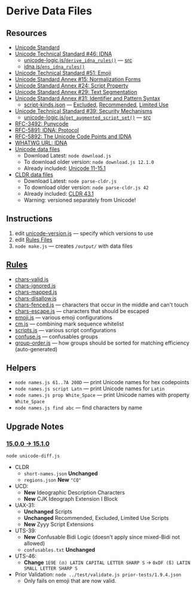# Derive Data Files

## Resources

* [Unicode Standard](https://www.unicode.org/versions/latest/)
* [Unicode Technical Standard #46: IDNA](https://www.unicode.org/reports/tr46/)
	* [unicode-logic.js/`derive_idna_rules()`](./unicode-logic.js) — [src](https://unicode.org/reports/tr46/#Implementation_Notes)
	* [idna.js/`ens_idna_rules()`](./idna.js)
* [Unicode Technical Standard #51: Emoji](https://www.unicode.org/reports/tr51/)
* [Unicode Standard Annex #15: Normalization Forms](https://unicode.org/reports/tr15/)
* [Unicode Standard Annex #24: Script Property](https://www.unicode.org/reports/tr24/)
* [Unicode Standard Annex #29: Text Segmentation](https://unicode.org/reports/tr29/)
* [Unicode Standard Annex #31: Identifier and Pattern Syntax](https://www.unicode.org/reports/tr31/)
	* [script-kinds.json](./data/15.1.0/scripts-kinds.json) — [Excluded](https://www.unicode.org/reports/tr31/#Table_Candidate_Characters_for_Exclusion_from_Identifiers), [Recommended](https://www.unicode.org/reports/tr31/#Table_Recommended_Scripts), [Limited Use](https://www.unicode.org/reports/tr31/#Table_Limited_Use_Scripts)
* [Unicode Technical Standard #39: Security Mechanisms](https://www.unicode.org/reports/tr39/)
	* [unicode-logic.js/`get_augmented_script_set()`](./unicode-logic.js) — [src](https://www.unicode.org/reports/tr39/#Mixed_Script_Detection)
* [RFC-3492: Punycode](https://datatracker.ietf.org/doc/html/rfc3492)
* [RFC-5891: IDNA: Protocol](https://datatracker.ietf.org/doc/html/rfc5891) 
* [RFC-5892: The Unicode Code Points and IDNA](https://datatracker.ietf.org/doc/html/rfc5892)
* [WHATWG URL: IDNA](https://url.spec.whatwg.org/#idna)
* [Unicode data files](https://www.unicode.org/Public/)
	* Download Latest: `node download.js` 
	* To download older version: `node download.js 12.1.0` 
	* Already included: [Unicode 11-15.1](./data/)
* [CLDR data files](https://github.com/unicode-org/cldr)
	* Download Latest: `node parse-cldr.js`
	* To download older version: `node parse-cldr.js 42` 
	* Already included: [CLDR 43.1](./data/CLDR-43.1/)
	* Warning: versioned separately from Unicode!

## Instructions

1. edit [unicode-version.js](./unicode-version.js) — specify which versions to use
1. edit [Rules Files](./rules/)
1. `node make.js` — creates `/output/` with data files

## [Rules](./rules/)

* [chars-valid.js](./rules/chars-valid.js)
* [chars-ignored.js](./rules/chars-ignored.js)
* [chars-mapped.js](./rules/chars-mapped.js)
* [chars-disallow.js](./rules/chars-disallow.js) 
* [chars-fenced.js](./rules/chars-fenced.js) — characters that occur in the middle and can't touch
* [chars-escape.js](./rules/chars-escape.js) — characters that should be escaped
* [emoji.js](./rules/emoji.js) — various emoji configurations
* [cm.js](./rules/cm.js) — combining mark sequence whitelist
* [scripts.js](./rules/scripts.js) — various script configurations
* [confuse.js](./rules/confuse.js) — confusables groups
* [group-order.js](./rules/group-order.js) — how groups should be sorted for matching efficiency (auto-generated)

## Helpers

* `node names.js 61..7A 200D` — print Unicode names for hex codepoints
* `node names.js script Latn` — print Unicode names for `Latin`
* `node names.js prop White_Space` — print Unicode names with property `White_Space`
* `node names.js find abc` — find characters by name

## Upgrade Notes

### [15.0.0 → 15.1.0](https://www.unicode.org/versions/Unicode15.1.0/#Character_Additions)

 `node unicode-diff.js`
* CLDR
	* `short-names.json` **Unchanged**
	* `regions.json` **New** `"CQ"`
* UCD:
	* **New** Ideographic Description Characters
	* **New** CJK Ideograph Extension I Block
* UAX-31: 
	* **Unchanged** Scripts 
	* **Unchanged** Recommended, Excluded, Limited Use Scripts
	* **New** Zyyy Script Extensions
* UTS-39: 
	* **New** Confusable Bidi Logic (doesn't apply since mixed-Bidi not allowed)
	* `confusables.txt` **Unchanged**
* UTS-46: 
	* **Change** `1E9E (ẞ) LATIN CAPITAL LETTER SHARP S` &rarr; `0xDF (ß) LATIN SMALL LETTER SHARP S`
* Prior Validation: `node ../test/validate.js prior-tests/1.9.4.json`
	* Only fails on emoji that are now valid.
